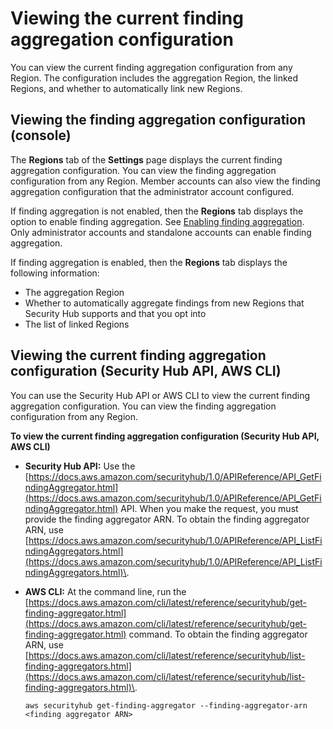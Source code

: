 # Viewing the current finding aggregation configuration<a name="finding-aggregation-view-config"></a>

You can view the current finding aggregation configuration from any Region\. The configuration includes the aggregation Region, the linked Regions, and whether to automatically link new Regions\.

## Viewing the finding aggregation configuration \(console\)<a name="finding-aggregation-view-config-console"></a>

The **Regions** tab of the **Settings** page displays the current finding aggregation configuration\. You can view the finding aggregation configuration from any Region\. Member accounts can also view the finding aggregation configuration that the administrator account configured\.

If finding aggregation is not enabled, then the **Regions** tab displays the option to enable finding aggregation\. See [Enabling finding aggregation](finding-aggregation-enable.md)\. Only administrator accounts and standalone accounts can enable finding aggregation\.

If finding aggregation is enabled, then the **Regions** tab displays the following information:
+ The aggregation Region
+ Whether to automatically aggregate findings from new Regions that Security Hub supports and that you opt into
+ The list of linked Regions

## Viewing the current finding aggregation configuration \(Security Hub API, AWS CLI\)<a name="finding-aggregation-view-config-api"></a>

You can use the Security Hub API or AWS CLI to view the current finding aggregation configuration\. You can view the finding aggregation configuration from any Region\.

**To view the current finding aggregation configuration \(Security Hub API, AWS CLI\)**
+ **Security Hub API:** Use the [https://docs.aws.amazon.com/securityhub/1.0/APIReference/API_GetFindingAggregator.html](https://docs.aws.amazon.com/securityhub/1.0/APIReference/API_GetFindingAggregator.html) API\. When you make the request, you must provide the finding aggregator ARN\. To obtain the finding aggregator ARN, use [https://docs.aws.amazon.com/securityhub/1.0/APIReference/API_ListFindingAggregators.html](https://docs.aws.amazon.com/securityhub/1.0/APIReference/API_ListFindingAggregators.html)\.
+ **AWS CLI:** At the command line, run the [https://docs.aws.amazon.com/cli/latest/reference/securityhub/get-finding-aggregator.html](https://docs.aws.amazon.com/cli/latest/reference/securityhub/get-finding-aggregator.html) command\. To obtain the finding aggregator ARN, use [https://docs.aws.amazon.com/cli/latest/reference/securityhub/list-finding-aggregators.html](https://docs.aws.amazon.com/cli/latest/reference/securityhub/list-finding-aggregators.html)\.

  ```
  aws securityhub get-finding-aggregator --finding-aggregator-arn <finding aggregator ARN>
  ```
